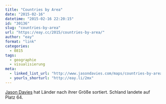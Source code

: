 ```yaml
---
title: "Countries by Area"
date: "2015-02-16"
datetime: "2015-02-16 22:20:15"
id: "30136"
slug: "countries-by-area"
url: "https://eay.cc/2015/countries-by-area/"
author: "eay"
format: "link"
categories:
  - 0815
tags:
  - geographie
  - visualisierung
meta:
  - linked_list_url: "http://www.jasondavies.com/maps/countries-by-area/"
  - yourls_shorturl: "http://eay.li/2mx"
---
```


[Jason Davies](http://www.jasondavies.com/) hat Länder nach ihrer Größe sortiert. Schland landete auf Platz 64.
